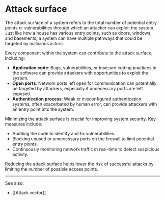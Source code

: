 
# Attack surface

The attack surface of a system refers to the total number of potential entry points or vulnerabilities through which an attacker can exploit the system. Just like how a house has various entry points, such as doors, windows, and basements, a system can have multiple pathways that could be targeted by malicious actors.

Every component within the system can contribute to the attack surface, including:

- **Application code**: Bugs, vulnerabilities, or insecure coding practices in the software can provide attackers with opportunities to exploit the system.
- **Open ports**: Network ports left open for communication can potentially be targeted by attackers, especially if unnecessary ports are left exposed.
- **Authentication process**: Weak or misconfigured authentication systems, often exacerbated by human error, can provide attackers with an entry point into the system.

Minimizing the attack surface is crucial for improving system security. Key measures include:

- Auditing the code to identify and fix vulnerabilities.
- Blocking unused or unnecessary ports on the firewall to limit potential entry points.
- Continuously monitoring network traffic in real-time to detect suspicious activity.

Reducing the attack surface helps lower the risk of successful attacks by limiting the number of possible access points.

---

See also:

- [[Attack vector]]
